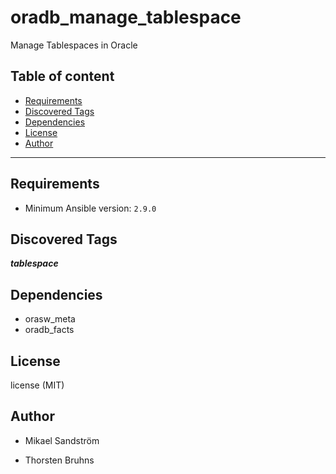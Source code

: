 # oradb_manage_tablespace

Manage Tablespaces in Oracle

## Table of content

- [Requirements](#requirements)
- [Discovered Tags](#discovered-tags)
- [Dependencies](#dependencies)
- [License](#license)
- [Author](#author)

---

## Requirements

- Minimum Ansible version: `2.9.0`


## Discovered Tags

**_tablespace_**


## Dependencies

- orasw_meta
- oradb_facts

## License

license (MIT)

## Author

- Mikael Sandström

- Thorsten Bruhns

